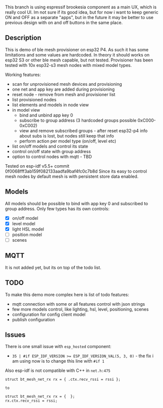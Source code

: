 This branch is using espressif brookesia component as a main UX, which is really cool UI.
Im not sure if its good idea, but for now i want to keep generic ON and OFF as a separate "apps", but in the future it may be better to use previous design with on and off buttons in the same place.

## Description
This is demo of ble mesh provisioner on esp32 P4. As such it has some limitations and some values are hardcoded. In theory it should works on esp32 S3 or other ble mesh capable, but not tested.
Provisioner has been tested with 10x esp32-s3 mesh nodes with mixed model types.

Working features:
- scan for unprovisioned mesh devices and provisioning
- one net and app key are added during provisioning
- reset node - remove from mesh and provisioner list
- list provisioned nodes
- list elements and models in node view
- in model view
    - bind and unbind app key 0
    - subscribe to group address (3 hardcoded groups possible 0xC000-0xC002)
    - view and remove subscribed groups - after reset esp32-p4 info about subs is lost, but nodes still keep that info
    - perform action per model type (on/off, level etc)
- list on/off models and control its state
- control on/off state with group address
- option to control nodes with mqtt - TBD

Tested on esp-idf v5.5+ commit 0f0068fff3ab159f082133aadfa9baf4fc0c7b8d
Since its easy to control mesh nodes by default mesh is with persistent store data enabled.

## Models
All models should be possible to bind with app key 0 and subscribed to group address. Only few types has its own controls:
- [x] on/off model
- [x] level model
- [x] light HSL model
- [ ] position model
- [ ] scenes

## MQTT
It is not added yet, but its on top of the todo list.


## TODO
To make this demo more complex here is list of todo features:
- mqtt connection with some or all features control with json strings
- few more models control, like lighting, hsl, level, positioning, scenes
- configuration for config client model
- publish configuration


## Issues
There is one small issue with `esp_hosted` component:
- `35 | #if ESP_IDF_VERSION >= ESP_IDF_VERSION_VAL(5, 3, 0)` - the fix i am using now is to change this line with `#if 1`

Also esp-idf is not compatible with C++ in `net.h:475`
```
struct bt_mesh_net_rx rx = { .ctx.recv_rssi = rssi };

to

struct bt_mesh_net_rx rx = {  };
rx.ctx.recv_rssi = rssi;
```
